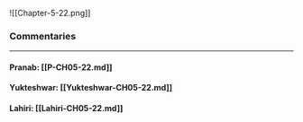 ![[Chapter-5-22.png]]

### Commentaries

---

#### Pranab: [[P-CH05-22.md]]

#### Yukteshwar: [[Yukteshwar-CH05-22.md]]

#### Lahiri: [[Lahiri-CH05-22.md]]
